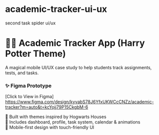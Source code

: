 # academic-tracker-ui-ux
second task spider ui/ux
# 🧙‍♀️ Academic Tracker App (Harry Potter Theme)

A magical mobile UI/UX case study to help students track assignments, tests, and tasks.

### ✨ Figma Prototype
[Click to View in Figma]
https://www.figma.com/design/kyvabS78J6YfxUKWCcCNZz/academic-tracker?m=auto&t=kcYojj79P15CkgbM-6

📌 Built with themes inspired by Hogwarts Houses  
🎨 Includes dashboard, profile, task system, calendar & animations  
📱 Mobile-first design with touch-friendly UI  
